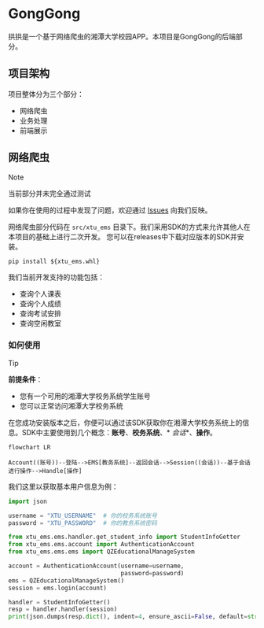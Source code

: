 # GongGong

拱拱是一个基于网络爬虫的湘潭大学校园APP。本项目是GongGong的后端部分。

## 项目架构

项目整体分为三个部分：

- 网络爬虫
- 业务处理
- 前端展示

## 网络爬虫

> [!NOTE]
>
> 当前部分并未完全通过测试
>
> 如果你在使用的过程中发现了问题，欢迎通过 [Issues](https://github.com/sky31studio/GongGong/issues) 向我们反映。


网络爬虫部分代码在 `src/xtu_ems` 目录下。我们采用SDK的方式来允许其他人在本项目的基础上进行二次开发。
您可以在releases中下载对应版本的SDK并安装。

```shell
pip install ${xtu_ems.whl}
```

我们当前开发支持的功能包括：

- 查询个人课表
- 查询个人成绩
- 查询考试安排
- 查询空闲教室

### 如何使用

> [!TIP]
>
> **前提条件**：
>
> - 您有一个可用的湘潭大学校务系统学生账号
> - 您可以正常访问湘潭大学校务系统

在您成功安装版本之后，你便可以通过该SDK获取你在湘潭大学校务系统上的信息。SDK中主要使用到几个概念：**账号**、**校务系统**、*
*会话**、**操作**。

```mermaid
flowchart LR

Account((账号))--登陆-->EMS[教务系统]--返回会话-->Session((会话))--基于会话进行操作-->Handle[操作]
```

我们这里以获取基本用户信息为例：

```python
import json

username = "XTU_USERNAME"  # 你的校务系统账号
password = "XTU_PASSWORD"  # 你的教务系统密码

from xtu_ems.ems.handler.get_student_info import StudentInfoGetter
from xtu_ems.ems.account import AuthenticationAccount
from xtu_ems.ems.ems import QZEducationalManageSystem

account = AuthenticationAccount(username=username,
                                password=password)
ems = QZEducationalManageSystem()
session = ems.login(account)

handler = StudentInfoGetter()
resp = handler.handler(session)
print(json.dumps(resp.dict(), indent=4, ensure_ascii=False, default=str))
```

